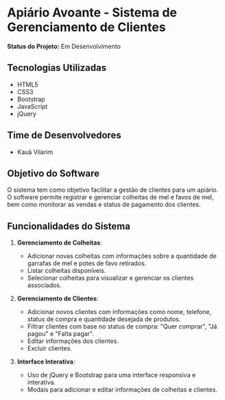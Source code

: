 # Apiário Avoante - Sistema de Gerenciamento de Clientes

**Status do Projeto:** Em Desenvolvimento

## Tecnologias Utilizadas

- HTML5
- CSS3
- Bootstrap
- JavaScript
- jQuery

## Time de Desenvolvedores

- Kauã Vilarim

## Objetivo do Software

O sistema tem como objetivo facilitar a gestão de clientes para um apiário. O software permite registrar e gerenciar colheitas de mel e favos de mel, bem como monitorar as vendas e status de pagamento dos clientes.

## Funcionalidades do Sistema

1. **Gerenciamento de Colheitas**:
   - Adicionar novas colheitas com informações sobre a quantidade de garrafas de mel e potes de favo retirados.
   - Listar colheitas disponíveis.
   - Selecionar colheitas para visualizar e gerenciar os clientes associados.

2. **Gerenciamento de Clientes**:
   - Adicionar novos clientes com informações como nome, telefone, status de compra e quantidade desejada de produtos.
   - Filtrar clientes com base no status de compra: "Quer comprar", "Já pagou" e "Falta pagar".
   - Editar informações dos clientes.
   - Excluir clientes.

3. **Interface Interativa**:
   - Uso de jQuery e Bootstrap para uma interface responsiva e interativa.
   - Modais para adicionar e editar informações de colheitas e clientes.
